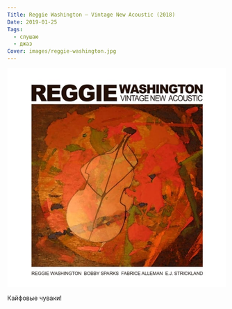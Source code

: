 ```yaml
---
Title: Reggie Washington — Vintage New Acoustic (2018)
Date: 2019-01-25
Tags:
  - слушаю
  - джаз
Cover: images/reggie-washington.jpg
---
```


![Reggie Washington - Vintage New Acoustic](images/reggie-washington.jpg)

Кайфовые чуваки!
